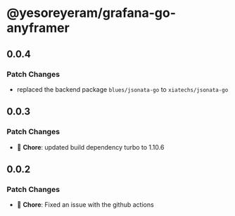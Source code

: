 # @yesoreyeram/grafana-go-anyframer

## 0.0.4

### Patch Changes

- replaced the backend package `blues/jsonata-go` to `xiatechs/jsonata-go`

## 0.0.3

### Patch Changes

- 🐛 **Chore**: updated build dependency turbo to 1.10.6

## 0.0.2

### Patch Changes

- 🐛 **Chore**: Fixed an issue with the github actions
